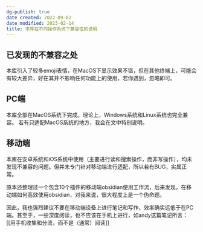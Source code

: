 ```yaml
---
dg-publish: true
date created: 2022-09-02
date modified: 2023-02-14
title: 本库在不同操作系统下兼容性的说明
---
```


## 已发现的不兼容之处

本库引入了较多emoji表情，在MacOS下显示效果不错，但在其他终端上，可能会有较大差异，好在其并不影响任何功能上的使用，若你遇到，忽略即可。

## PC端

本库全部在MacOS系统下完成。理论上，Windows系统和Linux系统也完全兼容。
若有只适配MacOS系统的地方，我会在文中特别说明。

## 移动端

本库在安卓系统和iOS系统中使用（主要进行读和搜索操作，而非写操作），均未发现不兼容的问题。但并未专门针对移动端进行适配，所以若有BUG，实属正常。

原本还整理过一个包含10个插件的移动端obsidian使用工作流，后来发现，在移动端如何高效使用obsidian，对我来说，很大程度上是一个伪命题。

因此，我也强烈建议不要在移动端设备上进行笔记和写作，效率确实远低于在PC端。甚至于，一些深度阅读，也不应该在手机上进行，如andy这篇笔记所言：[[用手机收集和分流，而不是（通常）阅读]]
